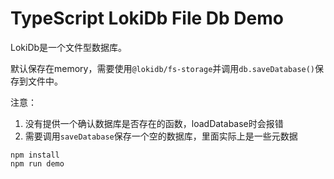 TypeScript LokiDb File Db Demo
===========================

LokiDb是一个文件型数据库。

默认保存在memory，需要使用`@lokidb/fs-storage`并调用`db.saveDatabase()`保存到文件中。

注意：
1. 没有提供一个确认数据库是否存在的函数，loadDatabase时会报错
2. 需要调用`saveDatabase`保存一个空的数据库，里面实际上是一些元数据

```
npm install
npm run demo
```
